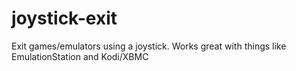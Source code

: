 # joystick-exit
Exit games/emulators using a joystick. Works great with things like EmulationStation and Kodi/XBMC
